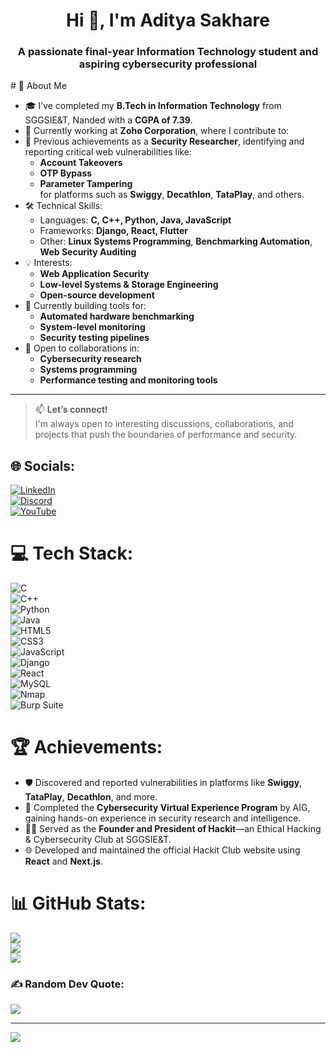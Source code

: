 <h1 align="center">Hi 👋, I'm Aditya Sakhare</h1>
<h3 align="center">A passionate final-year Information Technology student and aspiring cybersecurity professional</h3>
# 💫 About Me

- 🎓 I’ve completed my **B.Tech in Information Technology** from SGGSIE&T, Nanded with a **CGPA of 7.39**.
- 💼 Currently working at **Zoho Corporation**, where I contribute to:
- 🔐 Previous achievements as a **Security Researcher**, identifying and reporting critical web vulnerabilities like:
  - **Account Takeovers**
  - **OTP Bypass**
  - **Parameter Tampering**  
  for platforms such as **Swiggy**, **Decathlon**, **TataPlay**, and others.
- 🛠️ Technical Skills:
  - Languages: **C, C++, Python, Java, JavaScript**
  - Frameworks: **Django, React, Flutter**
  - Other: **Linux Systems Programming**, **Benchmarking Automation**, **Web Security Auditing**
- 💡 Interests:
  - **Web Application Security**
  - **Low-level Systems & Storage Engineering**
  - **Open-source development**
- 🚀 Currently building tools for:
  - **Automated hardware benchmarking**
  - **System-level monitoring**
  - **Security testing pipelines**
- 🤝 Open to collaborations in:
  - **Cybersecurity research**
  - **Systems programming**
  - **Performance testing and monitoring tools**

---

> 📫 **Let’s connect!**  
> I'm always open to interesting discussions, collaborations, and projects that push the boundaries of performance and security.
  

## 🌐 Socials:
[![LinkedIn](https://img.shields.io/badge/LinkedIn-%230077B5.svg?logo=linkedin&logoColor=white)](https://www.linkedin.com/in/aditya-sakhare)  
[![Discord](https://img.shields.io/badge/Discord-%237289DA.svg?logo=discord&logoColor=white)](https://discord.com)  
[![YouTube](https://img.shields.io/badge/YouTube-%23FF0000.svg?logo=YouTube&logoColor=white)](https://youtube.com)

# 💻 Tech Stack:
![C](https://img.shields.io/badge/c-%2300599C.svg?style=for-the-badge&logo=c&logoColor=white)  
![C++](https://img.shields.io/badge/c++-%2300599C.svg?style=for-the-badge&logo=c%2B%2B&logoColor=white)  
![Python](https://img.shields.io/badge/python-3670A0?style=for-the-badge&logo=python&logoColor=ffdd54)  
![Java](https://img.shields.io/badge/java-%23ED8B00.svg?style=for-the-badge&logo=openjdk&logoColor=white)  
![HTML5](https://img.shields.io/badge/html5-%23E34F26.svg?style=for-the-badge&logo=html5&logoColor=white)  
![CSS3](https://img.shields.io/badge/css3-%231572B6.svg?style=for-the-badge&logo=css3&logoColor=white)  
![JavaScript](https://img.shields.io/badge/javascript-%23323330.svg?style=for-the-badge&logo=javascript&logoColor=%23F7DF1E)  
![Django](https://img.shields.io/badge/django-%23092E20.svg?style=for-the-badge&logo=django&logoColor=white)  
![React](https://img.shields.io/badge/react-%2320232a.svg?style=for-the-badge&logo=react&logoColor=%2361DAFB)  
![MySQL](https://img.shields.io/badge/mysql-4479A1.svg?style=for-the-badge&logo=mysql&logoColor=white)  
![Nmap](https://img.shields.io/badge/Nmap-%232092E6.svg?style=for-the-badge&logo=nmap&logoColor=white)  
![Burp Suite](https://img.shields.io/badge/BurpSuite-%23FF6C37.svg?style=for-the-badge&logo=burpsuite&logoColor=white)

# 🏆 Achievements:
- 🛡️ Discovered and reported vulnerabilities in platforms like **Swiggy**, **TataPlay**, **Decathlon**, and more.  
- 📜 Completed the **Cybersecurity Virtual Experience Program** by AIG, gaining hands-on experience in security research and intelligence.  
- 👨‍💼 Served as the **Founder and President of Hackit**—an Ethical Hacking & Cybersecurity Club at SGGSIE&T.  
- 🌐 Developed and maintained the official Hackit Club website using **React** and **Next.js**.  

# 📊 GitHub Stats:
![](https://github-readme-stats.vercel.app/api?username=Aditya-Sakhare&theme=vue-dark&hide_border=false&include_all_commits=true&count_private=true)  
![](https://github-readme-streak-stats.herokuapp.com/?user=Aditya-Sakhare&theme=vue-dark&hide_border=false)  
![](https://github-readme-stats.vercel.app/api/top-langs/?username=Aditya-Sakhare&theme=vue-dark&hide_border=false&layout=compact)

### ✍️ Random Dev Quote:
![](https://quotes-github-readme.vercel.app/api?type=vetical&theme=tokyonight)

---

[![](https://visitcount.itsvg.in/api?id=Aditya-Sakhare&icon=0&color=0)](https://visitcount.itsvg.in)

